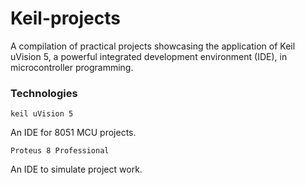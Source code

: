 # Keil-projects

A compilation of practical projects showcasing the application of Keil uVision 5, a powerful integrated development environment (IDE), in microcontroller programming.

### Technologies
`keil uVision 5` 

An IDE for 8051 MCU projects.

`Proteus 8 Professional` 

An IDE to simulate project work.
